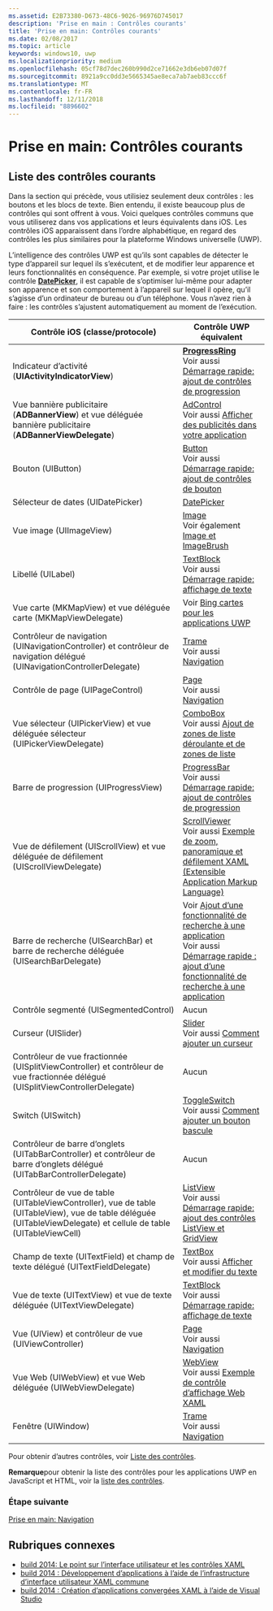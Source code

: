 ```yaml
---
ms.assetid: E2B73380-D673-48C6-9026-96976D745017
description: 'Prise en main : Contrôles courants'
title: 'Prise en main: Contrôles courants'
ms.date: 02/08/2017
ms.topic: article
keywords: windows10, uwp
ms.localizationpriority: medium
ms.openlocfilehash: 05cf78d7dec260b990d2ce71662e3db6eb07d07f
ms.sourcegitcommit: 8921a9cc0dd3e5665345ae8eca7ab7aeb83ccc6f
ms.translationtype: MT
ms.contentlocale: fr-FR
ms.lasthandoff: 12/11/2018
ms.locfileid: "8896602"
---
```

# <a name="getting-started-common-controls"></a>Prise en main: Contrôles courants


## <a name="common-controls-list"></a>Liste des contrôles courants

Dans la section qui précède, vous utilisiez seulement deux contrôles : les boutons et les blocs de texte. Bien entendu, il existe beaucoup plus de contrôles qui sont offrent à vous. Voici quelques contrôles communs que vous utiliserez dans vos applications et leurs équivalents dans iOS. Les contrôles iOS apparaissent dans l’ordre alphabétique, en regard des contrôles les plus similaires pour la plateforme Windows universelle (UWP).

L’intelligence des contrôles UWP est qu’ils sont capables de détecter le type d’appareil sur lequel ils s’exécutent, et de modifier leur apparence et leurs fonctionnalités en conséquence. Par exemple, si votre projet utilise le contrôle [**DatePicker**](https://msdn.microsoft.com/library/windows/apps/br211681), il est capable de s’optimiser lui-même pour adapter son apparence et son comportement à l’appareil sur lequel il opère, qu’il s’agisse d’un ordinateur de bureau ou d’un téléphone. Vous n’avez rien à faire : les contrôles s’ajustent automatiquement au moment de l’exécution.

| Contrôle iOS (classe/protocole) | Contrôle UWP équivalent |
|------------------------------|--------------------------------------|
| Indicateur d’activité (**UIActivityIndicatorView**) | [**ProgressRing**](https://msdn.microsoft.com/library/windows/apps/br227538) <br/> Voir aussi [Démarrage rapide: ajout de contrôles de progression](https://msdn.microsoft.com/library/windows/apps/xaml/hh780651) |
| Vue bannière publicitaire (**ADBannerView**) et vue déléguée bannière publicitaire (**ADBannerViewDelegate**) | [AdControl](https://msdn.microsoft.com/library/windows/apps/microsoft.advertising.winrt.ui.adcontrol.aspx) <br/> Voir aussi [Afficher des publicités dans votre application](../monetize/display-ads-in-your-app.md) |
| Bouton (UIButton) | [Button](https://msdn.microsoft.com/library/windows/apps/br209265) <br/> Voir aussi [Démarrage rapide: ajout de contrôles de bouton](https://msdn.microsoft.com/library/windows/apps/xaml/jj153346) |
| Sélecteur de dates (UIDatePicker) | [DatePicker](https://msdn.microsoft.com/library/windows/apps/br211681) |
| Vue image (UIImageView) | [Image](https://msdn.microsoft.com/library/windows/apps/br242752) <br/> Voir également [Image et ImageBrush](https://msdn.microsoft.com/library/windows/apps/mt280382) |
| Libellé (UILabel) | [TextBlock](https://msdn.microsoft.com/library/windows/apps/br209652) <br/> Voir aussi [Démarrage rapide: affichage de texte](https://msdn.microsoft.com/library/windows/apps/xaml/hh700392) |
| Vue carte (MKMapView) et vue déléguée carte (MKMapViewDelegate) | Voir [Bing cartes pour les applications UWP](http://go.microsoft.com/fwlink/p/?LinkId=263496) |
| Contrôleur de navigation (UINavigationController) et contrôleur de navigation délégué (UINavigationControllerDelegate) | [Trame](https://msdn.microsoft.com/library/windows/apps/br242682) <br/> Voir aussi [Navigation](https://msdn.microsoft.com/library/windows/apps/mt187344) |
| Contrôle de page (UIPageControl) | [Page](https://msdn.microsoft.com/library/windows/apps/br227503) <br/> Voir aussi [Navigation](https://msdn.microsoft.com/library/windows/apps/mt187344) |
| Vue sélecteur (UIPickerView) et vue déléguée sélecteur (UIPickerViewDelegate) | [ComboBox](https://msdn.microsoft.com/library/windows/apps/br209348) <br/> Voir aussi [Ajout de zones de liste déroulante et de zones de liste](https://msdn.microsoft.com/library/windows/apps/xaml/hh780616) |
| Barre de progression (UIProgressView) | [ProgressBar](https://msdn.microsoft.com/library/windows/apps/br227529) <br/> Voir aussi [Démarrage rapide: ajout de contrôles de progression](https://msdn.microsoft.com/library/windows/apps/xaml/hh780651) |
| Vue de défilement (UIScrollView) et vue déléguée de défilement (UIScrollViewDelegate) | [ScrollViewer](https://msdn.microsoft.com/library/windows/apps/br209527) <br/>  Voir aussi [Exemple de zoom, panoramique et défilement XAML (Extensible Application Markup Language)](http://go.microsoft.com/fwlink/p/?LinkId=238577) |
| Barre de recherche (UISearchBar) et barre de recherche déléguée (UISearchBarDelegate) | Voir [Ajout d’une fonctionnalité de recherche à une application](https://msdn.microsoft.com/library/windows/apps/xaml/jj130767) <br/>  Voir aussi [Démarrage rapide : ajout d’une fonctionnalité de recherche à une application](https://msdn.microsoft.com/library/windows/apps/xaml/hh868180) |
| Contrôle segmenté (UISegmentedControl) | Aucun |
| Curseur (UISlider) | [Slider](https://msdn.microsoft.com/library/windows/apps/br209614) <br/>  Voir aussi [Comment ajouter un curseur](https://msdn.microsoft.com/library/windows/apps/xaml/hh868197) |
| Contrôleur de vue fractionnée (UISplitViewController) et contrôleur de vue fractionnée délégué (UISplitViewControllerDelegate) | Aucun |
| Switch (UISwitch) | [ToggleSwitch](https://msdn.microsoft.com/library/windows/apps/br209712) <br/>  Voir aussi [Comment ajouter un bouton bascule](https://msdn.microsoft.com/library/windows/apps/xaml/hh868198) |
| Contrôleur de barre d’onglets (UITabBarController) et contrôleur de barre d’onglets délégué (UITabBarControllerDelegate) | Aucun |
| Contrôleur de vue de table (UITableViewController), vue de table (UITableView), vue de table déléguée (UITableViewDelegate) et cellule de table (UITableViewCell) | [ListView](https://msdn.microsoft.com/library/windows/apps/br242878) <br/>  Voir aussi [Démarrage rapide: ajout des contrôles ListView et GridView](https://msdn.microsoft.com/library/windows/apps/xaml/hh780650) |
| Champ de texte (UITextField) et champ de texte délégué (UITextFieldDelegate) | [TextBox](https://msdn.microsoft.com/library/windows/apps/br209683) <br/>  Voir aussi [Afficher et modifier du texte](https://msdn.microsoft.com/library/windows/apps/mt280218) |
| Vue de texte (UITextView) et vue de texte déléguée (UITextViewDelegate) | [TextBlock](https://msdn.microsoft.com/library/windows/apps/br209652) <br/>  Voir aussi [Démarrage rapide: affichage de texte](https://msdn.microsoft.com/library/windows/apps/xaml/hh700392) |
| Vue (UIView) et contrôleur de vue (UIViewController) | [Page](https://msdn.microsoft.com/library/windows/apps/br227503) <br/>  Voir aussi [Navigation](https://msdn.microsoft.com/library/windows/apps/mt187344) |
| Vue Web (UIWebView) et vue Web déléguée (UIWebViewDelegate) | [WebView](https://msdn.microsoft.com/library/windows/apps/br227702) <br/>  Voir aussi [Exemple de contrôle d’affichage Web XAML](http://go.microsoft.com/fwlink/p/?LinkId=238582) |
| Fenêtre (UIWindow) | [Trame](https://msdn.microsoft.com/library/windows/apps/br242682) <br/>  Voir aussi [Navigation](https://msdn.microsoft.com/library/windows/apps/mt187344) |

Pour obtenir d’autres contrôles, voir [Liste des contrôles](https://msdn.microsoft.com/library/windows/apps/mt185406).

**Remarque**pour obtenir la liste des contrôles pour les applications UWP en JavaScript et HTML, voir la [liste des contrôles](https://msdn.microsoft.com/library/windows/apps/hh465453).

### <a name="next-step"></a>Étape suivante

[Prise en main: Navigation](getting-started-navigation.md)

## <a name="related-topics"></a>Rubriques connexes

* [build 2014: Le point sur l’interface utilisateur et les contrôles XAML](http://go.microsoft.com/fwlink/p/?LinkID=397897)
* [build 2014 : Développement d’applications à l’aide de l’infrastructure d’interface utilisateur XAML commune](http://go.microsoft.com/fwlink/p/?LinkID=397898)
* [build 2014 : Création d’applications convergées XAML à l’aide de Visual Studio](http://go.microsoft.com/fwlink/p/?LinkID=397876)
